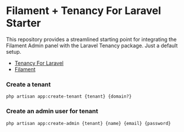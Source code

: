 # Filament + Tenancy For Laravel Starter

This repository provides a streamlined starting point for integrating the Filament Admin panel with the Laravel Tenancy package. Just a default setup.

- [Tenancy For Laravel](https://tenancyforlaravel.com/docs/v3/introduction/)
- [Filament](https://filamentphp.com/)

### Create a tenant

```php artisan app:create-tenant {tenant} {domain?}```

### Create an admin user for tenant

```php artisan app:create-admin {tenant} {name} {email} {password}```
